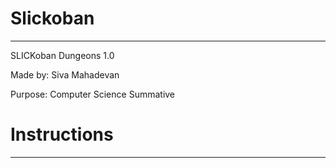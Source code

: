 Slickoban
=========
---------

SLICKoban Dungeons 1.0

Made by:  Siva Mahadevan

Purpose:  Computer Science Summative

Instructions
============
------------

